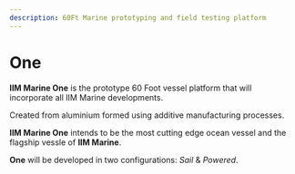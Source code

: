 ```yaml
---
description: 60Ft Marine prototyping and field testing platform
---
```


# One

**IIM Marine One** is the prototype 60 Foot vessel platform that will incorporate all IIM Marine developments.

Created from aluminium formed using additive manufacturing processes.

**IIM Marine One** intends to be the most cutting edge ocean vessel and the flagship vessle of **IIM Marine**.

**One** will be developed in two configurations: _Sail_ & _Powered_.



